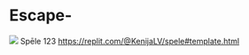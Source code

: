 # Escape-
![](https://www.petcity.lv/media/blog/964x494/erik-jan-leusink-IbPxGLgJiMI-unsplash.webp)
Spēle 123
https://replit.com/@KenijaLV/spele#template.html
